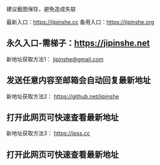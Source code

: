建议截图保存，避免造成失联

最新入口：https://jipinshe.cc
备用入口：https://jipinshe.org

永久入口-需梯子：https://jipinshe.net
-------------------------------------------------------------------
新地址获取方法1：
jipinshe@gmail.com

发送任意内容至邮箱会自动回复最新地址
-------------------------------------------------------------------
新地址获取方法2：
https://github.net/jipinshe

打开此网页可快速查看最新地址
-------------------------------------------------------------------
新地址获取方法3：
https://jpss.cc

打开此网页可快速查看最新地址
-------------------------------------------------------------------
